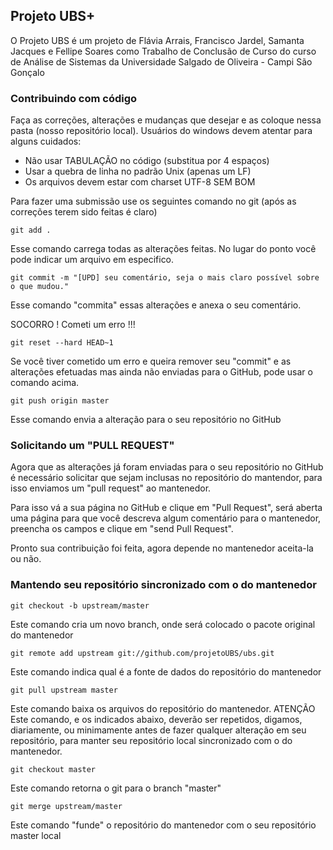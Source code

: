 ## Projeto UBS+

O Projeto UBS é um projeto de Flávia Arrais, Francisco Jardel, Samanta Jacques e Fellipe Soares como Trabalho de Conclusão de Curso do curso de Análise de Sistemas da Universidade Salgado de Oliveira - Campi São Gonçalo

### Contribuindo com código

Faça as correções, alterações e mudanças que desejar e as coloque nessa pasta (nosso repositório local). Usuários do windows devem atentar para alguns cuidados:

* Não usar TABULAÇÃO no código (substitua por 4 espaços)
* Usar a quebra de linha no padrão Unix (apenas um LF)
* Os arquivos devem estar com charset UTF-8 SEM BOM 

Para fazer uma submissão use os seguintes comando no git (após as correções terem sido feitas é claro)

`git add .`

Esse comando carrega todas as alterações feitas. No lugar do ponto você pode indicar um arquivo em especifico.

`git commit -m "[UPD] seu comentário, seja o mais claro possível sobre o que mudou."`

Esse comando "commita" essas alterações e anexa o seu comentário.

SOCORRO ! Cometi um erro !!!

`git reset --hard HEAD~1`

Se você tiver cometido um erro e queira remover seu "commit" e as alterações efetuadas mas ainda não enviadas para o GitHub, pode usar o comando acima.

`git push origin master`

Esse comando envia a alteração para o seu repositório no GitHub

### Solicitando um "PULL REQUEST"

Agora que as alterações já foram enviadas para o seu repositório no GitHub é necessário solicitar que sejam inclusas no repositório do mantendor, para isso enviamos um "pull request" ao mantenedor.

Para isso vá a sua página no GitHub e clique em "Pull Request", será aberta uma página para que você descreva algum comentário para o mantenedor, preencha os campos e clique em "send Pull Request".

Pronto sua contribuição foi feita, agora depende no mantenedor aceita-la ou não.

### Mantendo seu repositório sincronizado com o do mantenedor

`git checkout -b upstream/master`

Este comando cria um novo branch, onde será colocado o pacote original do mantenedor

`git remote add upstream git://github.com/projetoUBS/ubs.git`

Este comando indica qual é a fonte de dados do repositório do mantenedor

`git pull upstream master`

Este comando baixa os arquivos do repositório do mantenedor. ATENÇÃO Este comando, e os indicados abaixo, deverão ser repetidos, digamos, diariamente, ou minimamente antes de fazer qualquer alteração em seu repositório, para manter seu repositório local sincronizado com o do mantenedor.

`git checkout master`

Este comando retorna o git para o branch "master"

`git merge upstream/master`

Este comando "funde" o repositório do mantenedor com o seu repositório master local

